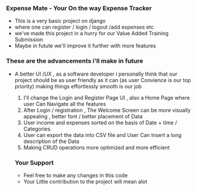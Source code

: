 ### Expense Mate - Your On the way Expense Tracker

- This is a very basic project on django
- where one can register / login / logout /add expenses etc
-  we've made this project in a hurry for our Value Added Training Submission
-  Maybe in futute we'll improve it further with more features

### These are the advancements i'll make in future
- A better UI /UX , as a software developer i personally think that our project should be as user friendly as it can
  (as user Convience is our top priority) making things effortlessly smooth is our job
    1. I'll change the Login and Register Page UI , also a Home Page where user Can Navigate all the features
    2. After Login / registration , The Welcome Screen can be more visually appealing , better font / better placement of Data
    3. User income  and expenses sorted on the basis of Date + time / Categories.
    4. User can export the data into CSV file and User Can Insert a long description of the Data
    5. Making CRUD operations more optimized and more efficient


  ### Your Support
  - Feel free to make any changes in this code
  - Your Little contribution to the project will mean alot



